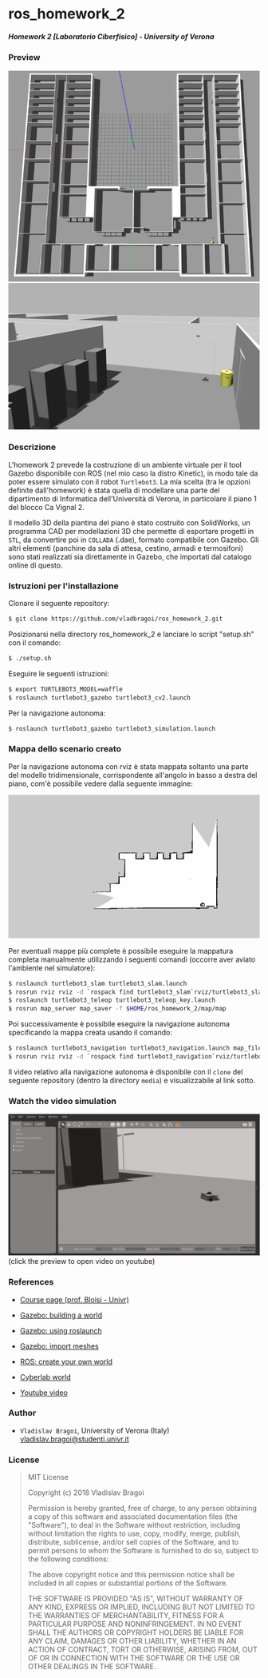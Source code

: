 # ros_homework_2 #
##### Homework 2 [Laboratorio Ciberfisico] - University of Verona #####

### Preview

![World preview](media/ca_vignal_2_world.png)
![World preview](media/ca_vignal_2_preview.png)


### Descrizione
L'homework 2 prevede la costruzione di un ambiente virtuale per il tool Gazebo disponibile con ROS (nel mio caso la distro Kinetic), in modo tale da poter essere simulato con il robot `Turtlebot3`.
La mia scelta (tra le opzioni definite dall'homework) è stata quella di modellare una parte del dipartimento di Informatica dell'Università di Verona, in particolare il piano 1 del blocco Ca Vignal 2.

Il modello 3D della piantina del piano è stato costruito con SolidWorks, un programma CAD per modellazioni 3D che permette di esportare progetti in `STL`, da convertire poi in `COLLADA` (.dae), formato compatibile con Gazebo. Gli altri elementi (panchine da sala di attesa, cestino, armadi e termosifoni) sono stati realizzati sia direttamente in Gazebo, che importati dal catalogo online di questo. 

### Istruzioni per l'installazione
Clonare il seguente repository:
```sh
$ git clone https://github.com/vladbragoi/ros_homework_2.git
```
Posizionarsi nella directory ros_homework_2 e lanciare lo script "setup.sh" con il comando:
```sh
$ ./setup.sh
```
Eseguire le seguenti istruzioni:
```sh
$ export TURTLEBOT3_MODEL=waffle
$ roslaunch turtlebot3_gazebo turtlebot3_cv2.launch
```
Per la navigazione autonoma:
```sh
$ roslaunch turtlebot3_gazebo turtlebot3_simulation.launch
```

### Mappa dello scenario creato
Per la navigazione autonoma con rviz è stata mappata soltanto una parte del modello tridimensionale, corrispondente all'angolo in basso a destra del piano, com'è possibile vedere dalla seguente immagine:

![Mappa](media/map.png)

Per eventuali mappe più complete è possibile eseguire la mappatura completa manualmente utilizzando i seguenti comandi (occorre aver aviato l'ambiente nel simulatore):

```sh
$ roslaunch turtlebot3_slam turtlebot3_slam.launch
$ rosrun rviz rviz -d `rospack find turtlebot3_slam`rviz/turtlebot3_slam.rviz
$ roslaunch turtlebot3_teleop turtlebot3_teleop_key.launch
$ rosrun map_server map_saver -f $HOME/ros_homework_2/map/map
```

Poi successivamente è possibile eseguire la navigazione autonoma specificando la mappa creata usando il comando:
```sh
$ roslaunch turtlebot3_navigation turtlebot3_navigation.launch map_file:=$HOME/ros_homework_2/map/map.yaml
$ rosrun rviz rviz -d `rospack find turtlebot3_navigation`rviz/turtlebot3_nav.rviz
```

Il video relativo alla navigazione autonoma è disponibile con il `clone` del seguente repository (dentro la directory `media`) e visualizzabile al link sotto.


### Watch the video simulation ###
[![Watch video](media/turtlebot3_preview.png)](https://youtu.be/u7z6F1_MQ9o)
(click the preview to open video on youtube)

### References ###

* [Course page (prof. Bloisi - Univr)](profs.scienze.univr.it/~bloisi/corsi/ciberfisico.html)

* [Gazebo: building a world](http://gazebosim.org/tutorials?tut=build_world)

* [Gazebo: using roslaunch](http://gazebosim.org/tutorials?tut=ros_roslaunch)

* [Gazebo: import meshes](http://gazebosim.org/tutorials?tut=import_mesh)

* [ROS: create your own world](http://wiki.ros.org/cob_gazebo_worlds/Tutorials/Create%20your%20own%20world)

* [Cyberlab world](https://github.com/dbloisi/cyber_lab_gazebo)

* [Youtube video](media/turtlebot3_preview.png)


### Author ###

* `Vladislav Bragoi`, University of Verona (Italy) [vladislav.bragoi@studenti.univr.it](mailto:vladislav.bragoi@studenti.univr.it)

### License ###

> MIT License
>
> Copyright (c) 2018 Vladislav Bragoi
> 
> Permission is hereby granted, free of charge, to any person obtaining a copy
> of this software and associated documentation files (the "Software"), to deal
> in the Software without restriction, including without limitation the rights
> to use, copy, modify, merge, publish, distribute, sublicense, and/or sell
> copies of the Software, and to permit persons to whom the Software is
> furnished to do so, subject to the following conditions:
> 
> The above copyright notice and this permission notice shall be included in all
> copies or substantial portions of the Software.
> 
> THE SOFTWARE IS PROVIDED "AS IS", WITHOUT WARRANTY OF ANY KIND, EXPRESS OR
> IMPLIED, INCLUDING BUT NOT LIMITED TO THE WARRANTIES OF MERCHANTABILITY,
> FITNESS FOR A PARTICULAR PURPOSE AND NONINFRINGEMENT. IN NO EVENT SHALL THE
> AUTHORS OR COPYRIGHT HOLDERS BE LIABLE FOR ANY CLAIM, DAMAGES OR OTHER
> LIABILITY, WHETHER IN AN ACTION OF CONTRACT, TORT OR OTHERWISE, ARISING FROM,
> OUT OF OR IN CONNECTION WITH THE SOFTWARE OR THE USE OR OTHER DEALINGS IN THE
> SOFTWARE.
 